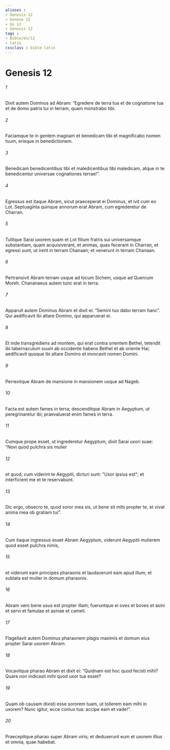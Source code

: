 ```yaml
---
aliases : 
- Genesis 12
- Genèse 12
- Gn 12
- Genesis 12
tags : 
- Bible/Gn/12
- latin
cssclass : bible-latin
---
```


# Genesis 12

###### 1
Dixit autem Dominus ad Abram: “Egredere de terra tua et de cognatione tua et de domo patris tui in terram, quam monstrabo tibi.
###### 2
Faciamque te in gentem magnam et benedicam tibi et magnificabo nomen tuum, erisque in benedictionem.
###### 3
Benedicam benedicentibus tibi et maledicentibus tibi maledicam, atque in te benedicentur universae cognationes terrae!”.
###### 4
Egressus est itaque Abram, sicut praeceperat ei Dominus, et ivit cum eo Lot. Septuaginta quinque annorum erat Abram, cum egrederetur de Charran. 
###### 5
Tulitque Sarai uxorem suam et Lot filium fratris sui universamque substantiam, quam acquisiverant, et animas, quas fecerant in Charran, et egressi sunt, ut irent in terram Chanaan; et venerunt in terram Chanaan.
###### 6
Pertransivit Abram terram usque ad locum Sichem, usque ad Quercum Moreh. Chananaeus autem tunc erat in terra. 
###### 7
Apparuit autem Dominus Abram et dixit ei: “Semini tuo dabo terram hanc”. Qui aedificavit ibi altare Domino, qui apparuerat ei.
###### 8
Et inde transgrediens ad montem, qui erat contra orientem Bethel, tetendit ibi tabernaculum suum ab occidente habens Bethel et ab oriente Hai; aedificavit quoque ibi altare Domino et invocavit nomen Domini. 
###### 9
Perrexitque Abram de mansione in mansionem usque ad Nageb.
###### 10
Facta est autem fames in terra; descenditque Abram in Aegyptum, ut peregrinaretur ibi; praevaluerat enim fames in terra. 
###### 11
Cumque prope esset, ut ingrederetur Aegyptum, dixit Sarai uxori suae: “Novi quod pulchra sis mulier 
###### 12
et quod, cum viderint te Aegyptii, dicturi sunt: "Uxor ipsius est"; et interficient me et te reservabunt. 
###### 13
Dic ergo, obsecro te, quod soror mea sis, ut bene sit mihi propter te, et vivat anima mea ob gratiam tui”. 
###### 14
Cum itaque ingressus esset Abram Aegyptum, viderunt Aegyptii mulierem quod esset pulchra nimis, 
###### 15
et viderunt eam principes pharaonis et laudaverunt eam apud illum; et sublata est mulier in domum pharaonis. 
###### 16
Abram vero bene usus est propter illam; fueruntque ei oves et boves et asini et servi et famulae et asinae et cameli. 
###### 17
Flagellavit autem Dominus pharaonem plagis maximis et domum eius propter Sarai uxorem Abram. 
###### 18
Vocavitque pharao Abram et dixit ei: “Quidnam est hoc quod fecisti mihi? Quare non indicasti mihi quod uxor tua esset? 
###### 19
Quam ob causam dixisti esse sororem tuam, ut tollerem eam mihi in uxorem? Nunc igitur, ecce coniux tua: accipe eam et vade!”. 
###### 20
Praecepitque pharao super Abram viris; et deduxerunt eum et uxorem illius et omnia, quae habebat.

